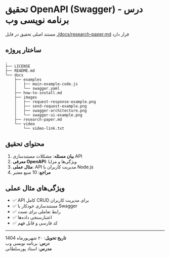 # تحقیق OpenAPI (Swagger) - درس برنامه نویسی وب

مستند اصلی تحقیق در فایل [./docs/research-paper.md](./docs/research-paper.md) قرار دارد


## ساختار پروژه

```
.
├── LICENSE
├── README.md
└── docs
    ├── examples
    │   ├── main-example-code.js
    │   └── swagger.yaml
    ├── how-to-install.md
    ├── images
    │   ├── request-response-example.png
    │   ├── send-request-example.png
    │   ├── swagger-architecture.png
    │   └── swagger-ui-example.png
    ├── research-paper.md
    └── video
        └── video-link.txt
```

## محتوای تحقیق

1. **بیان مسئله**: مشکلات مستندسازی API
2. **معرفی OpenAPI**: ویژگی‌ها و مزایا
3. **مثال عملی**: API مدیریت کاربران با Node.js
4. **مراجع**: 10 منبع معتبر

## ویژگی‌های مثال عملی

- ✅ API کامل CRUD برای مدیریت کاربران
- ✅ مستندسازی خودکار با Swagger
- ✅ رابط تعاملی برای تست
- ✅ اعتبارسنجی داده‌ها
- ✅ کد فارسی و قابل فهم

---

**تاریخ تحویل**: ۲۰ شهریورماه 1404  
**درس**: برنامه نویسی وب  
**مدرس**: استاد پورسلطانی
